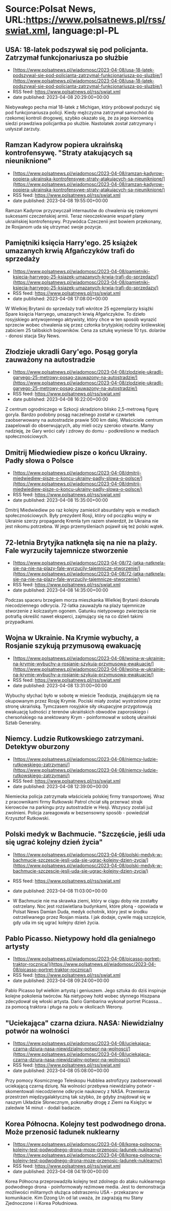 # Source:Polsat News, URL:https://www.polsatnews.pl/rss/swiat.xml, language:pl-PL

## USA: 18-latek podszywał się pod policjanta. Zatrzymał funkcjonariusza po służbie
 - [https://www.polsatnews.pl/wiadomosc/2023-04-08/usa-18-latek-podszywal-sie-pod-policjanta-zatrzymal-funkcjonariusza-po-sluzbie/](https://www.polsatnews.pl/wiadomosc/2023-04-08/usa-18-latek-podszywal-sie-pod-policjanta-zatrzymal-funkcjonariusza-po-sluzbie/)
 - RSS feed: https://www.polsatnews.pl/rss/swiat.xml
 - date published: 2023-04-08 20:29:00+00:00

Niebywałego pecha miał 18-latek z Michigan, który próbował podszyć się pod funkcjonariusza policji. Kiedy mężczyzna zatrzymał samochód do rzekomej kontroli drogowej, szybko okazało się, że za jego kierownicą siedzi prawdziwa policjantka po służbie. Nastolatek został zatrzymany i usłyszał zarzuty.

## Ramzan Kadyrow popiera ukraińską kontrofensywę. "Straty atakujących są nieuniknione"
 - [https://www.polsatnews.pl/wiadomosc/2023-04-08/ramzan-kadyrow-popiera-ukrainska-kontrofensywe-straty-atakujacych-sa-nieuniknione/](https://www.polsatnews.pl/wiadomosc/2023-04-08/ramzan-kadyrow-popiera-ukrainska-kontrofensywe-straty-atakujacych-sa-nieuniknione/)
 - RSS feed: https://www.polsatnews.pl/rss/swiat.xml
 - date published: 2023-04-08 19:55:00+00:00

Ramzan Kadyrow przyzwyczaił internautów do chwalenia się rzekomymi sukcesami czeczeńskiej armii. Teraz nieoczekiwanie wsparł plany ukraińskiej kontrofensywy. Przywódca Czeczenii jest bowiem przekonany, że Rosjanom uda się utrzymać swoje pozycje.

## Pamiętniki księcia Harry'ego. 25 książek umazanych krwią Afgańczyków trafi do sprzedaży
 - [https://www.polsatnews.pl/wiadomosc/2023-04-08/pamietniki-ksiecia-harryego-25-ksiazek-umazanych-krwia-trafi-do-sprzedazy/](https://www.polsatnews.pl/wiadomosc/2023-04-08/pamietniki-ksiecia-harryego-25-ksiazek-umazanych-krwia-trafi-do-sprzedazy/)
 - RSS feed: https://www.polsatnews.pl/rss/swiat.xml
 - date published: 2023-04-08 17:08:00+00:00

W Wielkiej Brytanii do sprzedaży trafi wkrótce 25 egzemplarzy książki Spare księcia Harryego, umazanych krwią Afgańczyków. To dzieło rosyjskiego antywojennego aktywisty, który chce w ten sposób wyrazić sprzeciw wobec chwalenia się przez członka brytyjskiej rodziny królewskiej zabiciem 25 talibskich bojowników. Cena za sztukę wyniesie 10 tys. dolarów - donosi stacja Sky News.

## Złodzieje ukradli Gary'ego. Posąg goryla zauważony na autostradzie
 - [https://www.polsatnews.pl/wiadomosc/2023-04-08/zlodzieje-ukradli-garyego-25-metrowy-posag-zauwazony-na-autostradzie/](https://www.polsatnews.pl/wiadomosc/2023-04-08/zlodzieje-ukradli-garyego-25-metrowy-posag-zauwazony-na-autostradzie/)
 - RSS feed: https://www.polsatnews.pl/rss/swiat.xml
 - date published: 2023-04-08 16:22:00+00:00

Z centrum ogrodniczego w Szkocji skradziono blisko 2,5-metrową figurę goryla. Bardzo podobny posąg naczelnego został w czwartek zaobserwowany na autostradzie prawie 500 km dalej. Właściciele centrum zaapelowali do obserwujących, aby mieli oczy szeroko otwarte. Mamy nadzieję, że Gary wróci cały i zdrowy do domu - podkreślono w mediach społecznościowych.

## Dmitrij Miedwiediew pisze o końcu Ukrainy. Padły słowa o Polsce
 - [https://www.polsatnews.pl/wiadomosc/2023-04-08/dmitrij-miedwiediew-pisze-o-koncu-ukrainy-padly-slowa-o-polsce/](https://www.polsatnews.pl/wiadomosc/2023-04-08/dmitrij-miedwiediew-pisze-o-koncu-ukrainy-padly-slowa-o-polsce/)
 - RSS feed: https://www.polsatnews.pl/rss/swiat.xml
 - date published: 2023-04-08 15:35:00+00:00

Dmitrij Miedwiediew po raz kolejny zamieścił absurdalny wpis w mediach społecznościowych. Były prezydent Rosji, który od początku wojny w Ukrainie szerzy propagandę Kremla tym razem stwierdził, że Ukraina nie jest nikomu potrzebna. W jego przemyśleniach pojawił się też polski wątek.

## 72-letnia Brytyjka natknęła się na nie na plaży. Fale wyrzuciły tajemnicze stworzenie
 - [https://www.polsatnews.pl/wiadomosc/2023-04-08/72-latka-natknela-sie-na-nie-na-plazy-fale-wyrzucily-tajemnicze-stworzenie/](https://www.polsatnews.pl/wiadomosc/2023-04-08/72-latka-natknela-sie-na-nie-na-plazy-fale-wyrzucily-tajemnicze-stworzenie/)
 - RSS feed: https://www.polsatnews.pl/rss/swiat.xml
 - date published: 2023-04-08 14:35:00+00:00

Podczas spaceru brzegiem morza mieszkanka Wielkiej Brytanii dokonała niecodziennego odkrycia. 72-latka zauważyła na plaży tajemnicze stworzenie z kolczastym ogonem. Gatunku nietypowego zwierzęcia nie potrafią określić nawet eksperci, zajmujący się na co dzień takimi przypadkami.

## Wojna w Ukrainie. Na Krymie wybuchy, a Rosjanie szykują przymusową ewakuację
 - [https://www.polsatnews.pl/wiadomosc/2023-04-08/wojna-w-ukrainie-na-krymie-wybuchy-a-rosjanie-szykuja-przymusowa-ewakuacje/](https://www.polsatnews.pl/wiadomosc/2023-04-08/wojna-w-ukrainie-na-krymie-wybuchy-a-rosjanie-szykuja-przymusowa-ewakuacje/)
 - RSS feed: https://www.polsatnews.pl/rss/swiat.xml
 - date published: 2023-04-08 13:31:00+00:00

Wybuchy słychać było w sobotę w mieście Teodozja, znajdującym się na okupowanym przez Rosję Krymie. Pociski miały zostać wystrzelone przez stronę ukraińską. Tymczasem rosyjskie siły okupacyjne przygotowują ewakuację ludności z terenów ukraińskich obwodów zaporoskiego i chersońskiego na anektowany Krym - poinformował w sobotę ukraiński Sztab Generalny.

## Niemcy. Ludzie Rutkowskiego zatrzymani. Detektyw oburzony
 - [https://www.polsatnews.pl/wiadomosc/2023-04-08/niemcy-ludzie-rutkowskiego-zatrzymani/](https://www.polsatnews.pl/wiadomosc/2023-04-08/niemcy-ludzie-rutkowskiego-zatrzymani/)
 - RSS feed: https://www.polsatnews.pl/rss/swiat.xml
 - date published: 2023-04-08 12:39:00+00:00

Niemiecka policja zatrzymała właściciela polskiej firmy transportowej. Wraz z pracownikami firmy Rutkowski Patrol chciał siłą przerwać strajk kierowców na parkingu przy autostradzie w Hesji. Wszyscy zostali już zwolnieni. Policja zareagowała w bezsensowny sposób - powiedział Krzysztof Rutkowski.

## Polski medyk w Bachmucie. "Szczęście, jeśli uda się ugrać kolejny dzień życia"
 - [https://www.polsatnews.pl/wiadomosc/2023-04-08/polski-medyk-w-bachmucie-szczescie-jesli-uda-sie-ugrac-kolejny-dzien-zycia/](https://www.polsatnews.pl/wiadomosc/2023-04-08/polski-medyk-w-bachmucie-szczescie-jesli-uda-sie-ugrac-kolejny-dzien-zycia/)
 - RSS feed: https://www.polsatnews.pl/rss/swiat.xml
 - date published: 2023-04-08 11:03:00+00:00

- W Bachmucie nie ma skrawka ziemi, który w ciągu doby nie zostałby ostrzelany. Noc jest rozświetlana budynkami, które płoną - opowiada w Polsat News Damian Duda, medyk ochotnik, który jest w środku ostrzeliwanego przez Rosjan miasta. I jak dodaje, cywile mają szczęście, gdy uda im się ugrać kolejny dzień życia.

## Pablo Picasso. Nietypowy hołd dla genialnego artysty
 - [https://www.polsatnews.pl/wiadomosc/2023-04-08/picasso-portret-traktor-rocznica/](https://www.polsatnews.pl/wiadomosc/2023-04-08/picasso-portret-traktor-rocznica/)
 - RSS feed: https://www.polsatnews.pl/rss/swiat.xml
 - date published: 2023-04-08 09:24:00+00:00

Pablo Picasso był wielkim artystą i geniuszem. Jego sztuka do dziś inspiruje kolejne pokolenia twórców. Na nietypowy hołd wobec słynnego Hiszpana zdecydował się włoski artysta. Dario Gambarina wykonał portret Picassa... za pomocą traktora i pługa na polu w okolicach Werony.

## "Uciekająca" czarna dziura. NASA: Niewidzialny potwór na wolności
 - [https://www.polsatnews.pl/wiadomosc/2023-04-08/uciekajaca-czarna-dziura-nasa-niewidzialny-potwor-na-wolnosci/](https://www.polsatnews.pl/wiadomosc/2023-04-08/uciekajaca-czarna-dziura-nasa-niewidzialny-potwor-na-wolnosci/)
 - RSS feed: https://www.polsatnews.pl/rss/swiat.xml
 - date published: 2023-04-08 05:08:00+00:00

Przy pomocy Kosmicznego Teleskopu Hubblea astrofizycy zaobserwowali uciekającą czarną dziurę. Na wolności przebywa niewidzialny potwór - skomentowali niecodzienne odkrycie naukowcy z NASA. Przemierza przestrzeń międzygalaktyczną tak szybko, że gdyby znajdował się w naszym Układzie Słonecznym, pokonałby drogę z Ziemi na Księżyc w zaledwie 14 minut - dodali badacze.

## Korea Północna. Kolejny test podwodnego drona. Może przenosić ładunek nuklearny
 - [https://www.polsatnews.pl/wiadomosc/2023-04-08/korea-polnocna-kolejny-test-podwodnego-drona-moze-przenosic-ladunek-nuklearny/](https://www.polsatnews.pl/wiadomosc/2023-04-08/korea-polnocna-kolejny-test-podwodnego-drona-moze-przenosic-ladunek-nuklearny/)
 - RSS feed: https://www.polsatnews.pl/rss/swiat.xml
 - date published: 2023-04-08 04:19:00+00:00

Korea Północna przeprowadziła kolejny test zdolnego do ataku nuklearnego podwodnego drona - poinformowały reżimowe media. Jest to demonstracja możliwości militarnych służąca odstraszeniu USA - przekazano w komunikacie. Kim Dzong Un od lat uważa, że zagrażają mu Stany Zjednoczone i i Korea Południowa.

